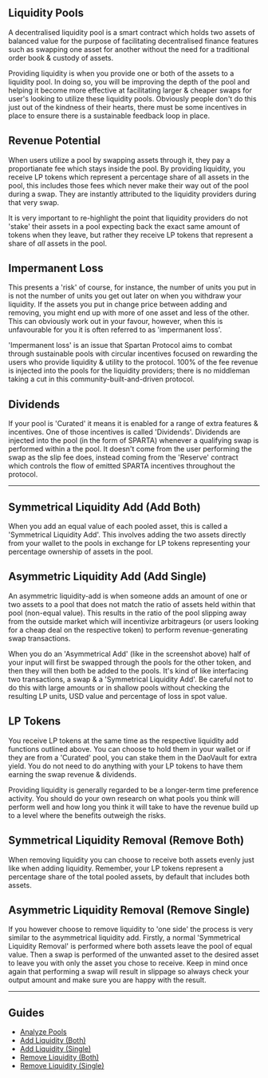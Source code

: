 ## Liquidity Pools

A decentralised liquidity pool is a smart contract which holds two assets of balanced value for the purpose of facilitating decentralised finance features such as swapping one asset for another without the need for a traditional order book & custody of assets.

Providing liquidity is when you provide one or both of the assets to a liquidity pool. In doing so, you will be improving the depth of the pool and helping it become more effective at facilitating larger & cheaper swaps for user's looking to utilize these liquidity pools. Obviously people don't do this just out of the kindness of their hearts, there must be some incentives in place to ensure there is a sustainable feedback loop in place.

## Revenue Potential

When users utilize a pool by swapping assets through it, they pay a proportianate fee which stays inside the pool. By providing liquidity, you receive LP tokens which represent a percentage share of all assets in the pool, this includes those fees which never make their way out of the pool during a swap. They are instantly attributed to the liquidity providers during that very swap.

It is very important to re-highlight the point that liquidity providers do not 'stake' their assets in a pool expecting back the exact same amount of tokens when they leave, but rather they receive LP tokens that represent a share of _all_ assets in the pool.

## Impermanent Loss

This presents a 'risk' of course, for instance, the number of units you put in is not the number of units you get out later on when you withdraw your liquidity. If the assets you put in change price between adding and removing, you might end up with more of one asset and less of the other. This can obviously work out in your favour, however, when this is unfavourable for you it is often referred to as 'impermanent loss'.

'Impermanent loss' is an issue that Spartan Protocol aims to combat through sustainable pools with circular incentives focused on rewarding the users who provide liquidity & utility to the protocol. 100% of the fee revenue is injected into the pools for the liquidity providers; there is no middleman taking a cut in this community-built-and-driven protocol.

## Dividends

If your pool is 'Curated' it means it is enabled for a range of extra features & incentives. One of those incentives is called 'Dividends'. Dividends are injected into the pool (in the form of SPARTA) whenever a qualifying swap is performed within a the pool. It doesn't come from the user performing the swap as the slip fee does, instead coming from the 'Reserve' contract which controls the flow of emitted SPARTA incentives throughout the protocol.

---

## Symmetrical Liquidity Add (Add Both)

When you add an equal value of each pooled asset, this is called a 'Symmetrical Liquidity Add'. This involves adding the two assets directly from your wallet to the pools in exchange for LP tokens representing your percentage ownership of assets in the pool.

## Asymmetric Liquidity Add (Add Single)

An asymmetric liquidity-add is when someone adds an amount of one or two assets to a pool that does not match the ratio of assets held within that pool (non-equal value). This results in the ratio of the pool slipping away from the outside market which will incentivize arbitrageurs (or users looking for a cheap deal on the respective token) to perform revenue-generating swap transactions.

When you do an 'Asymmetrical Add' (like in the screenshot above) half of your input will first be swapped through the pools for the other token, and then they will then both be added to the pools. It's kind of like interfacing two transactions, a swap & a 'Symmetrical Liquidity Add'. Be careful not to do this with large amounts or in shallow pools without checking the resulting LP units, USD value and percentage of loss in spot value.

## LP Tokens

You receive LP tokens at the same time as the respective liquidity add functions outlined above. You can choose to hold them in your wallet or if they are from a 'Curated' pool, you can stake them in the DaoVault for extra yield. You do not need to do anything with your LP tokens to have them earning the swap revenue & dividends.

Providing liquidity is generally regarded to be a longer-term time preference activity. You should do your own research on what pools you think will perform well and how long you think it will take to have the revenue build up to a level where the benefits outweigh the risks.

## Symmetrical Liquidity Removal (Remove Both)

When removing liquidity you can choose to receive both assets evenly just like when adding liquidity. Remember, your LP tokens represent a percentage share of the total pooled assets, by default that includes both assets.

## Asymmetric Liquidity Removal (Remove Single)

If you however choose to remove liquidity to 'one side' the process is very similar to the asymmetrical liquidity add. Firstly, a normal 'Symmetrical Liquidity Removal' is performed where both assets leave the pool of equal value. Then a swap is performed of the unwanted asset to the desired asset to leave you with only the asset you chose to receive. Keep in mind once again that performing a swap will result in slippage so always check your output amount and make sure you are happy with the result.

---

## Guides

- [Analyze Pools](/guides/pools/analyze.md)
- [Add Liquidity (Both)](/guides/pools/add-both.md)
- [Add Liquidity (Single)](/guides/pools/add-single.md)
- [Remove Liquidity (Both)](/guides/pools/remove-both.md)
- [Remove Liquidity (Single)](/guides/pools/remove-single.md)